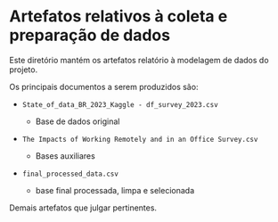# Artefatos relativos à coleta e preparação de dados

Este diretório mantém os artefatos relatório à modelagem de dados do projeto. 

Os principais documentos a serem produzidos são:

* `State_of_data_BR_2023_Kaggle - df_survey_2023.csv`
	* Base de dados original

* `The Impacts of Working Remotely and in an Office Survey.csv`
	* Bases auxiliares

* `final_processed_data.csv`
  * base final processada, limpa e selecionada
	
Demais artefatos que julgar pertinentes.
